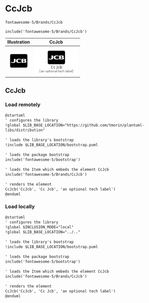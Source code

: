# CcJcb


```text
fontawesome-5/Brands/CcJcb
```

```text
include('fontawesome-5/Brands/CcJcb')
```



| Illustration | CcJcb |
| :---: | :---: |
| ![illustration for Illustration](../../fontawesome-5/Brands/CcJcb.png) | ![illustration for CcJcb](../../fontawesome-5/Brands/CcJcb.Local.png) |




## CcJcb

### Load remotely
```plantuml
@startuml
' configures the library
!global $LIB_BASE_LOCATION="https://github.com/tmorin/plantuml-libs/distribution"

' loads the library's bootstrap
!include $LIB_BASE_LOCATION/bootstrap.puml

' loads the package bootstrap
include('fontawesome-5/bootstrap')

' loads the Item which embeds the element CcJcb
include('fontawesome-5/Brands/CcJcb')

' renders the element
CcJcb('CcJcb', 'Cc Jcb', 'an optional tech label')
@enduml
```

### Load locally
```plantuml
@startuml
' configures the library
!global $INCLUSION_MODE="local"
!global $LIB_BASE_LOCATION="../.."

' loads the library's bootstrap
!include $LIB_BASE_LOCATION/bootstrap.puml

' loads the package bootstrap
include('fontawesome-5/bootstrap')

' loads the Item which embeds the element CcJcb
include('fontawesome-5/Brands/CcJcb')

' renders the element
CcJcb('CcJcb', 'Cc Jcb', 'an optional tech label')
@enduml
```

